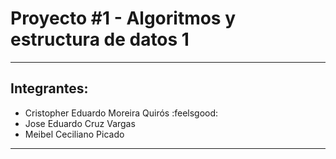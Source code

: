 # Proyecto #1 - Algoritmos y estructura de datos 1
***
## Integrantes:
- Cristopher Eduardo Moreira Quirós :feelsgood:
- Jose Eduardo Cruz Vargas
- Meibel Ceciliano Picado
***
